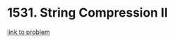 # 1531. String Compression II

[link to problem](https://leetcode.com/problems/string-compression-ii/)
